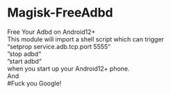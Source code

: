 # Magisk-FreeAdbd
Free Your Adbd on Android12+    
This module will import a shell script which can trigger    
“setprop service.adb.tcp.port 5555“    
”stop adbd“    
”start adbd“    
when you start up your Android12+ phone.    
And    
#Fuck you Google!
